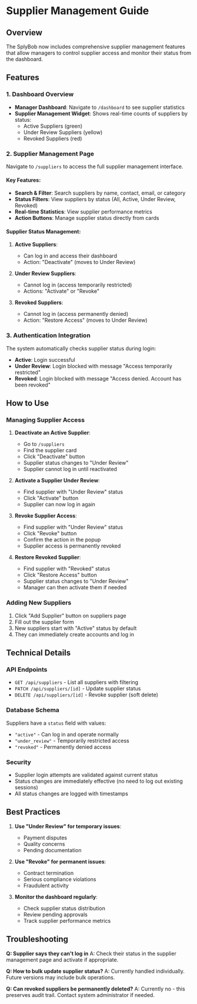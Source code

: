 # Supplier Management Guide

## Overview
The SplyBob now includes comprehensive supplier management features that allow managers to control supplier access and monitor their status from the dashboard.

## Features

### 1. Dashboard Overview
- **Manager Dashboard**: Navigate to `/dashboard` to see supplier statistics
- **Supplier Management Widget**: Shows real-time counts of suppliers by status:
  - Active Suppliers (green)
  - Under Review Suppliers (yellow) 
  - Revoked Suppliers (red)

### 2. Supplier Management Page
Navigate to `/suppliers` to access the full supplier management interface.

#### Key Features:
- **Search & Filter**: Search suppliers by name, contact, email, or category
- **Status Filters**: View suppliers by status (All, Active, Under Review, Revoked)
- **Real-time Statistics**: View supplier performance metrics
- **Action Buttons**: Manage supplier status directly from cards

#### Supplier Status Management:
1. **Active Suppliers**:
   - Can log in and access their dashboard
   - Action: "Deactivate" (moves to Under Review)

2. **Under Review Suppliers**:
   - Cannot log in (access temporarily restricted)
   - Actions: "Activate" or "Revoke"

3. **Revoked Suppliers**:
   - Cannot log in (access permanently denied)
   - Action: "Restore Access" (moves to Under Review)

### 3. Authentication Integration
The system automatically checks supplier status during login:

- **Active**: Login successful
- **Under Review**: Login blocked with message "Access temporarily restricted"
- **Revoked**: Login blocked with message "Access denied. Account has been revoked"

## How to Use

### Managing Supplier Access

1. **Deactivate an Active Supplier**:
   - Go to `/suppliers`
   - Find the supplier card
   - Click "Deactivate" button
   - Supplier status changes to "Under Review"
   - Supplier cannot log in until reactivated

2. **Activate a Supplier Under Review**:
   - Find supplier with "Under Review" status
   - Click "Activate" button
   - Supplier can now log in again

3. **Revoke Supplier Access**:
   - Find supplier with "Under Review" status
   - Click "Revoke" button
   - Confirm the action in the popup
   - Supplier access is permanently revoked

4. **Restore Revoked Supplier**:
   - Find supplier with "Revoked" status
   - Click "Restore Access" button
   - Supplier status changes to "Under Review"
   - Manager can then activate them if needed

### Adding New Suppliers
1. Click "Add Supplier" button on suppliers page
2. Fill out the supplier form
3. New suppliers start with "Active" status by default
4. They can immediately create accounts and log in

## Technical Details

### API Endpoints
- `GET /api/suppliers` - List all suppliers with filtering
- `PATCH /api/suppliers/[id]` - Update supplier status
- `DELETE /api/suppliers/[id]` - Revoke supplier (soft delete)

### Database Schema
Suppliers have a `status` field with values:
- `"active"` - Can log in and operate normally
- `"under_review"` - Temporarily restricted access
- `"revoked"` - Permanently denied access

### Security
- Supplier login attempts are validated against current status
- Status changes are immediately effective (no need to log out existing sessions)
- All status changes are logged with timestamps

## Best Practices

1. **Use "Under Review" for temporary issues**:
   - Payment disputes
   - Quality concerns
   - Pending documentation

2. **Use "Revoke" for permanent issues**:
   - Contract termination
   - Serious compliance violations
   - Fraudulent activity

3. **Monitor the dashboard regularly**:
   - Check supplier status distribution
   - Review pending approvals
   - Track supplier performance metrics

## Troubleshooting

**Q: Supplier says they can't log in**
A: Check their status in the supplier management page and activate if appropriate.

**Q: How to bulk update supplier status?**
A: Currently handled individually. Future versions may include bulk operations.

**Q: Can revoked suppliers be permanently deleted?**
A: Currently no - this preserves audit trail. Contact system administrator if needed.
